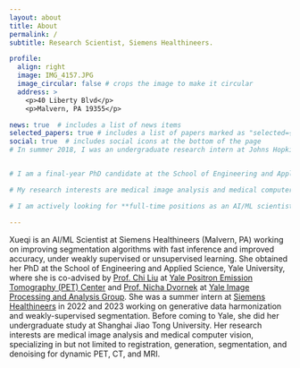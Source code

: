 ```yaml
---
layout: about
title: About
permalink: /
subtitle: Research Scientist, Siemens Healthineers.

profile:
  align: right
  image: IMG_4157.JPG
  image_circular: false # crops the image to make it circular
  address: >
    <p>40 Liberty Blvd</p>
    <p>Malvern, PA 19355</p>

news: true  # includes a list of news items
selected_papers: true # includes a list of papers marked as "selected={true}"
social: true  # includes social icons at the bottom of the page
# In summer 2018, I was an undergraduate research intern at Johns Hopkins University, fortunately under the supervision of [Prof. Web Stayman](https://www.bme.jhu.edu/people/faculty/j-webster-stayman/) and [Dr. Grace Gang](https://engineering.jhu.edu/faculty/grace-gang/) at [AIAI Lab](https://aiai.jhu.edu/). 


# I am a final-year PhD candidate at the School of Engineering and Applied Science, Yale University, where I am fortunately co-advised by [Prof. Chi Liu](https://seas.yale.edu/faculty-research/faculty-directory/chi-liu) at [Yale Positron Emission Tomography (PET) Center](https://medicine.yale.edu/pet/) and [Prof. Nicha Dvornek](http://www.hellonicha.com/) at [Yale Image Processing and Analysis Group](https://medicine.yale.edu/bioimaging/ipa/people/). In summer 2023, I was an AI software engineer intern at [Siemens Healthineers](https://www.siemens-healthineers.com/) (Knoxville, TN) working on generative data harmonization. In summer 2022, I was an image analytics intern at [Siemens Healthineers](https://www.siemens-healthineers.com/) (Malvern, PA) working on weakly-supervised segmentation. Before coming to Yale, I did my undergraduate study at Shanghai Jiao Tong University fortunately supervised by [Prof. Jun Zhao](https://bme.sjtu.edu.cn/En/FacultyDetail/76). In summer 2018, I was an undergraduate research assistant at Johns Hopkins University fortunately supervised by [Prof. Web Stayman](https://www.bme.jhu.edu/people/faculty/j-webster-stayman/) working on CT denoising network analysis. 

# My research interests are medical image analysis and medical computer vision, specializing in but not limited to registration, generation, segmentation, and denoising for dynamic PET, CT, and MRI.

# I am actively looking for **full-time positions as an AI/ML scientist/engineer**. Please feel free to contact me at [xueqi.guo@yale.edu](mailto:xueqi.guo@yale.edu) and find my CV [here](https://gxq1998.github.io/assets/pdf/CV_Nov23.pdf).

---
```


Xueqi is an AI/ML Scientist at Siemens Healthineers (Malvern, PA) working on improving segmentation algorithms with fast inference and improved accuracy, under weakly supervised or unsupervised learning. She obtained her PhD at the School of Engineering and Applied Science, Yale University, where she is co-advised by [Prof. Chi Liu](https://seas.yale.edu/faculty-research/faculty-directory/chi-liu) at [Yale Positron Emission Tomography (PET) Center](https://medicine.yale.edu/pet/) and [Prof. Nicha Dvornek](http://www.hellonicha.com/) at [Yale Image Processing and Analysis Group](https://medicine.yale.edu/bioimaging/ipa/people/). She was a summer intern at [Siemens Healthineers](https://www.siemens-healthineers.com/) in 2022 and 2023 working on generative data harmonization and weakly-supervised segmentation. Before coming to Yale, she did her undergraduate study at Shanghai Jiao Tong University. Her research interests are medical image analysis and medical computer vision, specializing in but not limited to registration, generation, segmentation, and denoising for dynamic PET, CT, and MRI.
